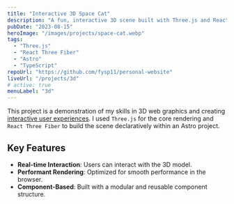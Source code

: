 ```yaml
---
title: "Interactive 3D Space Cat"
description: "A fun, interactive 3D scene built with Three.js and React Three Fiber, showcasing real-time rendering and user interaction."
pubDate: "2023-08-15"
heroImage: "/images/projects/space-cat.webp"
tags:
  - "Three.js"
  - "React Three Fiber"
  - "Astro"
  - "TypeScript"
repoUrl: "https://github.com/fysp11/personal-website"
liveUrl: "/projects/3d"
# active: true
menuLabel: "3d"
---
```


This project is a demonstration of my skills in 3D web graphics and creating [interactive user experiences](/projects/xr). I used `Three.js` for the core rendering and `React Three Fiber` to build the scene declaratively within an Astro project.

## Key Features

- **Real-time Interaction**: Users can interact with the 3D model.
- **Performant Rendering**: Optimized for smooth performance in the browser.
- **Component-Based**: Built with a modular and reusable component structure.

